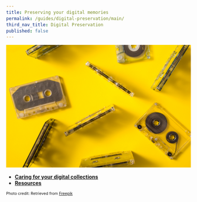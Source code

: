 ```yaml
---
title: Preserving your digital memories
permalink: /guides/digital-preservation/main/
third_nav_title: Digital Preservation
published: false
---
```

<img src="/images/digital-preservation/landing-page-banner.jpg" alt="digital preservation landing page banner" style="width:800px;" />


* [**Caring for your digital collections**](/guides/digital-preservation/main/caring-digital)
* [**Resources**](/guides/digital-preservation/main/resources)


<p style="font-size:8pt;">Photo credit: Retrieved from <a href="https://www.freepik.com/free-photo/overhead-view-transparent-audio-cassette-tapes-colored-background_2993486.htm" target="_blank">Freepik</a></p>